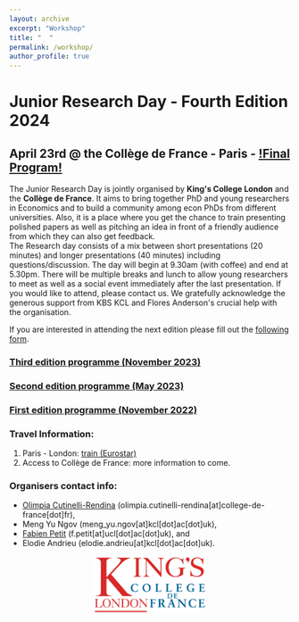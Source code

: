 ```yaml
---
layout: archive
excerpt: "Workshop"
title: "  "
permalink: /workshop/
author_profile: true
---
```


# Junior Research Day - Fourth Edition 2024

## April 23rd @ the Collège de France - Paris - [!Final Program!](http://elodieandrieu.github.io/files/JRD_PROGRAM_Apr2024.pdf)

The Junior Research Day is jointly organised by **King's College London** and the **Collège de France**. It aims to bring together PhD and young researchers in Economics and to build a community among econ PhDs from different universities. Also, it is a place where you get the chance to train presenting polished papers as well as pitching an idea in front of a friendly audience from which they can also get feedback.  
The Research day consists of a mix between short presentations (20 minutes) and longer presentations (40 minutes) including questions/discussion. The day will begin at 9.30am (with coffee) and end at 5.30pm. There will be multiple breaks and lunch to allow young researchers to meet as well as a social event immediately after the last presentation. If you would like to attend, please contact us. We gratefully acknowledge the generous support from KBS KCL and Flores Anderson's crucial help with the organisation.

If you are interested in attending the next edition please fill out the [following form](https://docs.google.com/spreadsheets/d/10_JWSrZviMjusK_fNGocupvAY6KmxURvFXpTOyt4L_I/edit#gid=0).

### [Third edition programme (November 2023)](http://elodieandrieu.github.io/files/JRD_PROGRAM_nov2023.pdf)
### [Second edition programme (May 2023)](http://elodieandrieu.github.io/files/Schedule_May23.pdf)
### [First edition programme (November 2022)](http://elodieandrieu.github.io/files/Schedule_for_Economics_PhD_Research_Day.pdf)

### Travel Information:
1. Paris - London: [train (Eurostar)](https://www.eurostar.com/fr-fr) 
2. Access to Collège de France: more information to come.

### Organisers contact info:
* [Olimpia Cutinelli-Rendina](https://sites.google.com/view/ocutinelli-rendina/accueil) (olimpia.cutinelli-rendina[at]college-de-france[dot]fr),
* Meng Yu Ngov (meng_yu.ngov[at]kcl[dot]ac[dot]uk),
* [Fabien Petit](https://www.fabienpetit.com) (f.petit[at]ucl[dot]ac[dot]uk), and
* Elodie Andrieu (elodie.andrieu[at]kcl[dot]ac[dot]uk).


<p align="center" width="80%">
    <img width="40%" src="/images/kings-college-london2.png">
</p>
